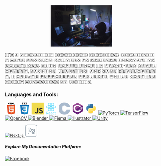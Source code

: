 


<p align="center">
  <img src="./setup2.jpg" alt="Setup Image" width="40%" />
</p>
<p align="left">
​🇮​’​🇲​ ​🇦​ ​🇻​​🇪​​🇷​​🇸​​🇦​​🇹​​🇮​​🇱​​🇪​ ​🇩​​🇪​​🇻​​🇪​​🇱​​🇴​​🇵​​🇪​​🇷​ ​🇧​​🇱​​🇪​​🇳​​🇩​​🇮​​🇳​​🇬​ ​🇨​​🇷​​🇪​​🇦​​🇹​​🇮​​🇻​​🇮​​🇹​​🇾​ ​🇼​​🇮​​🇹​​🇭​ ​🇵​​🇷​​🇴​​🇧​​🇱​​🇪​​🇲​-​🇸​​🇴​​🇱​​🇻​​🇮​​🇳​​🇬​ ​🇹​​🇴​ ​🇩​​🇪​​🇱​​🇮​​🇻​​🇪​​🇷​ ​🇮​​🇳​​🇳​​🇴​​🇻​​🇦​​🇹​​🇮​​🇻​​🇪​ ​🇸​​🇴​​🇱​​🇺​​🇹​​🇮​​🇴​​🇳​​🇸​. ​🇼​​🇮​​🇹​​🇭​ ​🇪​​🇽​​🇵​​🇪​​🇷​​🇮​​🇪​​🇳​​🇨​​🇪​ ​🇮​​🇳​ ​🇫​​🇷​​🇴​​🇳​​🇹​-​🇪​​🇳​​🇩​ ​🇩​​🇪​​🇻​​🇪​​🇱​​🇴​​🇵​​🇲​​🇪​​🇳​​🇹​, ​🇲​​🇦​​🇨​​🇭​​🇮​​🇳​​🇪​ ​🇱​​🇪​​🇦​​🇷​​🇳​​🇮​​🇳​​🇬​, ​🇦​​🇳​​🇩​ ​🇬​​🇦​​🇲​​🇪​ ​🇩​​🇪​​🇻​​🇪​​🇱​​🇴​​🇵​​🇲​​🇪​​🇳​​🇹​, ​🇮​ ​🇨​​🇷​​🇪​​🇦​​🇹​​🇪​ ​🇵​​🇺​​🇷​​🇵​​🇴​​🇸​​🇪​​🇫​​🇺​​🇱​ ​🇵​​🇷​​🇴​​🇯​​🇪​​🇨​​🇹​​🇸​ ​🇼​​🇭​​🇮​​🇱​​🇪​ ​🇨​​🇴​​🇳​​🇹​​🇮​​🇳​​🇺​​🇴​​🇺​​🇸​​🇱​​🇾​ ​🇦​​🇩​​🇻​​🇦​​🇳​​🇨​​🇮​​🇳​​🇬​ ​🇲​​🇾​ ​🇸​​🇰​​🇮​​🇱​​🇱​​🇸​.


</p>






<h3 align="left">Languages and Tools:</h3>
<p align="left">
<!-- Core Web (Vanilla development) -->
<a href="https://www.w3.org/html/" target="_blank" rel="noopener noreferrer">
  <img src="https://raw.githubusercontent.com/devicons/devicon/master/icons/html5/html5-original-wordmark.svg" alt="HTML5" width="40" height="40" />
</a>
<a href="https://www.w3schools.com/css/" target="_blank" rel="noopener noreferrer">
  <img src="https://raw.githubusercontent.com/devicons/devicon/master/icons/css3/css3-original-wordmark.svg" alt="CSS3" width="40" height="40" />
</a>
<a href="https://developer.mozilla.org/en-US/docs/Web/JavaScript" target="_blank" rel="noopener noreferrer">
  <img src="https://raw.githubusercontent.com/devicons/devicon/master/icons/javascript/javascript-original.svg" alt="JavaScript" width="40" height="40" />
</a>

<!-- Frontend Framework -->
<a href="https://reactjs.org/" target="_blank" rel="noopener noreferrer">
  <img src="https://raw.githubusercontent.com/devicons/devicon/master/icons/react/react-original-wordmark.svg" alt="React" width="40" height="40" />
</a>

<!-- Programming Languages -->
<a href="https://www.cprogramming.com/" target="_blank" rel="noopener noreferrer">
  <img src="https://raw.githubusercontent.com/devicons/devicon/master/icons/c/c-original.svg" alt="C" width="40" height="40" />
</a>
<a href="https://www.w3schools.com/cs/" target="_blank" rel="noopener noreferrer">
  <img src="https://raw.githubusercontent.com/devicons/devicon/master/icons/csharp/csharp-original.svg" alt="C#" width="40" height="40" />
</a>
<a href="https://www.python.org" target="_blank" rel="noopener noreferrer">
  <img src="https://raw.githubusercontent.com/devicons/devicon/master/icons/python/python-original.svg" alt="Python" width="40" height="40" />
</a>

<!-- Machine Learning / AI Frameworks -->
<a href="https://pytorch.org/" target="_blank" rel="noopener noreferrer">
  <img src="https://www.vectorlogo.zone/logos/pytorch/pytorch-icon.svg" alt="PyTorch" width="40" height="40" />
</a>
<a href="https://www.tensorflow.org" target="_blank" rel="noopener noreferrer">
  <img src="https://www.vectorlogo.zone/logos/tensorflow/tensorflow-icon.svg" alt="TensorFlow" width="40" height="40" />
</a>

<!-- Computer Vision -->
<a href="https://opencv.org/" target="_blank" rel="noopener noreferrer">
  <img src="https://www.vectorlogo.zone/logos/opencv/opencv-icon.svg" alt="OpenCV" width="40" height="40" />
</a>

<!-- Game Development / 3D Design -->
<a href="https://www.blender.org/" target="_blank" rel="noopener noreferrer">
  <img src="https://download.blender.org/branding/community/blender_community_badge_white.svg" alt="Blender" width="40" height="40" />
</a>

<!-- Design Tools -->
<a href="https://www.figma.com/" target="_blank" rel="noopener noreferrer">
  <img src="https://www.vectorlogo.zone/logos/figma/figma-icon.svg" alt="Figma" width="40" height="40" />
</a>
<a href="https://www.adobe.com/in/products/illustrator.html" target="_blank" rel="noopener noreferrer">
  <img src="https://www.vectorlogo.zone/logos/adobe_illustrator/adobe_illustrator-icon.svg" alt="Illustrator" width="40" height="40" />
</a>

  <a href="https://unity.com/" target="_blank" rel="noopener noreferrer">
    <img src="https://www.vectorlogo.zone/logos/unity3d/unity3d-icon.svg" alt="Unity" width="40" height="40" />
  </a>
</p>
 <a href="https://nextjs.org/" target="_blank" rel="noopener noreferrer">
    <img src="https://cdn.worldvectorlogo.com/logos/nextjs-2.svg" alt="Next.js" width="40" height="40" />
  </a>
    <a href="https://www.photoshop.com/en" target="_blank" rel="noopener noreferrer">
    <img src="https://raw.githubusercontent.com/devicons/devicon/master/icons/photoshop/photoshop-line.svg" alt="Photoshop" width="40" height="40" />
  </a>

<h5 align="left">Explore My Documentation Platform:</h5>
<p align="left">
  <a href="https://your-docs-platform.com" target="_blank" rel="noopener noreferrer">
    <img src="https://raw.githubusercontent.com/rahuldkjain/github-profile-readme-generator/master/src/images/icons/Social/facebook.svg" alt="Facebook" height="30" width="40" />

  </a>
</p>


